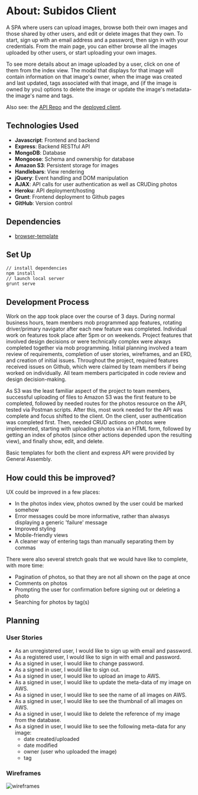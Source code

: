 # About: Subidos Client
A SPA where users can upload images, browse both their own images and those shared by other users, and edit or delete images that they own. To start, sign up with an email address and a password, then sign in with your credentials. From the main page, you can either browse all the images uploaded by other users, or start uploading your own images.

To see more details about an image uploaded by a user, click on one of them from the index view. The modal that displays for that image will contain information on that image's owner, when the image was created and last updated, tags associated with that image, and (if the image is owned by you) options to delete the image or update the image's metadata- the image's name and tags.

Also see: the [API Repo](https://github.com/JakeSeib/subidos-api) and the [deployed client](https://jakeseib.github.io/subidos-client/).

## Technologies Used
- **Javascript**: Frontend and backend
- **Express**: Backend RESTful API
- **MongoDB**: Database
- **Mongoose**: Schema and ownership for database
- **Amazon S3**: Persistent storage for images
- **Handlebars**: View rendering
- **jQuery**: Event handling and DOM manipulation
- **AJAX**: API calls for user authentication as well as CRUDing photos
- **Heroku**: API deployment/hosting
- **Grunt**: Frontend deployment to Github pages
- **GitHub**: Version control

## Dependencies
- [browser-template](https://git.generalassemb.ly/ga-wdi-boston/browser-template)

## Set Up
```
// install dependencies
npm install
// launch local server
grunt serve
```

## Development Process
Work on the app took place over the course of 3 days. During normal business hours, team members mob programmed app features, rotating driver/primary navigator after each new feature was completed. Individual work on features took place after 5pm or on weekends. Project features that involved design decisions or were technically complex were always completed together via mob programming. Initial planning involved a team review of requirements, completion of user stories, wireframes, and an ERD, and creation of initial issues. Throughout the project, required features received issues on Github, which were claimed by team members if being worked on individually. All team members participated in code review and design decision-making.

As S3 was the least familiar aspect of the project to team members, successful uploading of files to Amazon S3 was the first feature to be completed, followed by needed routes for the photos resource on the API, tested via Postman scripts. After this, most work needed for the API was complete and focus shifted to the client. On the client, user authentication was completed first. Then, needed CRUD actions on photos were implemented, starting with uploading photos via an HTML form, followed by getting an index of photos (since other actions depended upon the resulting view), and finally show, edit, and delete.

Basic templates for both the client and express API were provided by General Assembly.

## How could this be improved?
UX could be improved in a few places:
- In the photos index view, photos owned by the user could be marked somehow
- Error messages could be more informative, rather than alwasys displaying a generic 'failure' message
- Improved styling
- Mobile-friendly views
- A cleaner way of entering tags than manually separating them by commas

There were also several stretch goals that we would have like to complete, with more time:
- Pagination of photos, so that they are not all shown on the page at once
- Comments on photos
- Prompting the user for confirmation before signing out or deleting a photo
- Searching for photos by tag(s)

## Planning
### User Stories
* As an unregistered user, I would like to sign up with email and password.
* As a registered user, I would like to sign in with email and password.
* As a signed in user, I would like to change password.
* As a signed in user, I would like to sign out.
* As a signed in user, I would like to upload an image to AWS.
* As a signed in user, I would like to update the meta-data of my image on AWS.
* As a signed in user, I would like to see the name of all images on AWS.
* As a signed in user, I would like to see the thumbnail of all images on AWS.
* As a signed in user, I would like to delete the reference of my image from the database.
* As a signed in user, I would like to see the following meta-data for any image:
  * date created/uploaded
  * date modified
  * owner (user who uploaded the image)
  * tag

### Wireframes
![wireframes](https://i.imgur.com/JcPcl8o.png)
